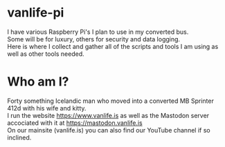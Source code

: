 # vanlife-pi
I have various Raspberry Pi's I plan to use in my converted bus.<br />
Some will be for luxury, others for security and data logging.<br />
Here is where I collect and gather all of the scripts and tools I am using as well as other tools needed.<br />

# Who am I?
Forty something Icelandic man who moved into a converted MB Sprinter 412d with his wife and kitty.<br />
I run the website https://www.vanlife.is as well as the Mastodon server accociated with it at https://mastodon.vanlife.is<br />
On our mainsite (vanlife.is) you can also find our YouTube channel if so inclined.<br />
